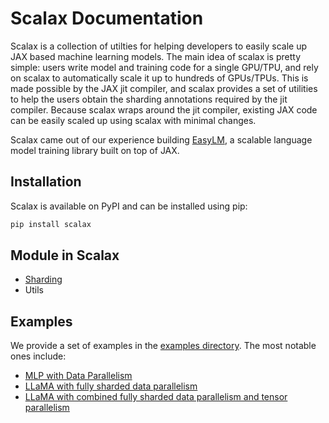 # Scalax Documentation
Scalax is a collection of utilties for helping developers to easily scale up
JAX based machine learning models. The main idea of scalax is pretty simple:
users write model and training code for a single GPU/TPU, and rely on scalax to
automatically scale it up to hundreds of GPUs/TPUs. This is made possible by
the JAX jit compiler, and scalax provides a set of utilities to help the users
obtain the sharding annotations required by the jit compiler. Because scalax
wraps around the jit compiler, existing JAX code can be easily scaled up using
scalax with minimal changes.

Scalax came out of our experience building [EasyLM](https://github.com/young-geng/EasyLM),
a scalable language model training library built on top of JAX.


## Installation
Scalax is available on PyPI and can be installed using pip:
```bash
pip install scalax
```

## Module in Scalax
- [Sharding](sharding.md)
- Utils

## Examples
We provide a set of examples in the [examples directory](/examples/). The most notable ones include:
- [MLP with Data Parallelism](/examples/mnist_data_parallel.ipynb)
- [LLaMA with fully sharded data parallelism](/examples/llama_fsdp.ipynb)
- [LLaMA with combined fully sharded data parallelism and tensor parallelism](/examples/llama_fsdp_tp.ipynb)